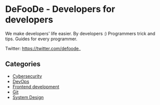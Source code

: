 # DeFooDe - Developers for developers 

We make developers' life easier. By developers :) Programmers trick and tips. Guides for every programmer.

Twitter: https://twitter.com/defoode_

## Categories
- [Cybersecurity](./categories/cybersecurity/README.md)
- [DevOps](./categories/devops/README.md)
- [Frontend development](./categories/frontend_development/README.md)
- [Git](./categories/git/README.md)
- [System Design](./categories/system_design/README.md)

